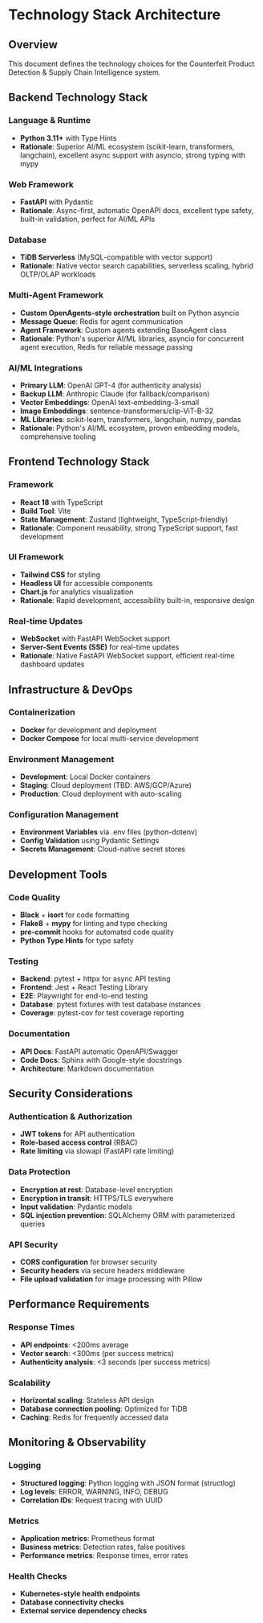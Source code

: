 # Technology Stack Architecture

## Overview
This document defines the technology choices for the Counterfeit Product Detection & Supply Chain Intelligence system.

## Backend Technology Stack

### Language & Runtime
- **Python 3.11+** with Type Hints
- **Rationale**: Superior AI/ML ecosystem (scikit-learn, transformers, langchain), excellent async support with asyncio, strong typing with mypy

### Web Framework
- **FastAPI** with Pydantic
- **Rationale**: Async-first, automatic OpenAPI docs, excellent type safety, built-in validation, perfect for AI/ML APIs

### Database
- **TiDB Serverless** (MySQL-compatible with vector support)
- **Rationale**: Native vector search capabilities, serverless scaling, hybrid OLTP/OLAP workloads

### Multi-Agent Framework
- **Custom OpenAgents-style orchestration** built on Python asyncio
- **Message Queue**: Redis for agent communication
- **Agent Framework**: Custom agents extending BaseAgent class
- **Rationale**: Python's superior AI/ML libraries, asyncio for concurrent agent execution, Redis for reliable message passing

### AI/ML Integrations
- **Primary LLM**: OpenAI GPT-4 (for authenticity analysis)
- **Backup LLM**: Anthropic Claude (for fallback/comparison)
- **Vector Embeddings**: OpenAI text-embedding-3-small
- **Image Embeddings**: sentence-transformers/clip-ViT-B-32
- **ML Libraries**: scikit-learn, transformers, langchain, numpy, pandas
- **Rationale**: Python's AI/ML ecosystem, proven embedding models, comprehensive tooling

## Frontend Technology Stack

### Framework
- **React 18** with TypeScript
- **Build Tool**: Vite
- **State Management**: Zustand (lightweight, TypeScript-friendly)
- **Rationale**: Component reusability, strong TypeScript support, fast development

### UI Framework
- **Tailwind CSS** for styling
- **Headless UI** for accessible components
- **Chart.js** for analytics visualization
- **Rationale**: Rapid development, accessibility built-in, responsive design

### Real-time Updates
- **WebSocket** with FastAPI WebSocket support
- **Server-Sent Events (SSE)** for real-time updates
- **Rationale**: Native FastAPI WebSocket support, efficient real-time dashboard updates

## Infrastructure & DevOps

### Containerization
- **Docker** for development and deployment
- **Docker Compose** for local multi-service development

### Environment Management
- **Development**: Local Docker containers
- **Staging**: Cloud deployment (TBD: AWS/GCP/Azure)
- **Production**: Cloud deployment with auto-scaling

### Configuration Management
- **Environment Variables** via .env files (python-dotenv)
- **Config Validation** using Pydantic Settings
- **Secrets Management**: Cloud-native secret stores

## Development Tools

### Code Quality
- **Black** + **isort** for code formatting
- **Flake8** + **mypy** for linting and type checking
- **pre-commit** hooks for automated code quality
- **Python Type Hints** for type safety

### Testing
- **Backend**: pytest + httpx for async API testing
- **Frontend**: Jest + React Testing Library
- **E2E**: Playwright for end-to-end testing
- **Database**: pytest fixtures with test database instances
- **Coverage**: pytest-cov for test coverage reporting

### Documentation
- **API Docs**: FastAPI automatic OpenAPI/Swagger
- **Code Docs**: Sphinx with Google-style docstrings
- **Architecture**: Markdown documentation

## Security Considerations

### Authentication & Authorization
- **JWT tokens** for API authentication
- **Role-based access control** (RBAC)
- **Rate limiting** via slowapi (FastAPI rate limiting)

### Data Protection
- **Encryption at rest**: Database-level encryption
- **Encryption in transit**: HTTPS/TLS everywhere
- **Input validation**: Pydantic models
- **SQL injection prevention**: SQLAlchemy ORM with parameterized queries

### API Security
- **CORS configuration** for browser security
- **Security headers** via secure headers middleware
- **File upload validation** for image processing with Pillow

## Performance Requirements

### Response Times
- **API endpoints**: <200ms average
- **Vector search**: <300ms (per success metrics)
- **Authenticity analysis**: <3 seconds (per success metrics)

### Scalability
- **Horizontal scaling**: Stateless API design
- **Database connection pooling**: Optimized for TiDB
- **Caching**: Redis for frequently accessed data

## Monitoring & Observability

### Logging
- **Structured logging**: Python logging with JSON format (structlog)
- **Log levels**: ERROR, WARNING, INFO, DEBUG
- **Correlation IDs**: Request tracing with UUID

### Metrics
- **Application metrics**: Prometheus format
- **Business metrics**: Detection rates, false positives
- **Performance metrics**: Response times, error rates

### Health Checks
- **Kubernetes-style health endpoints**
- **Database connectivity checks**
- **External service dependency checks**